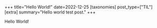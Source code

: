 +++
title="Hello World!"
date=2022-12-25
[taxonomies]
post_type=["TIL"]
[extra]
summary="Hello world test post."
+++

Hello World! 
